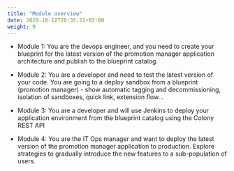 ```yaml
---
title: "Module overview"
date: 2020-10-12T20:35:51+03:00
weight: 9
---
```


* Module 1: You are the devops engineer, and you need to create your blueprint for the latest version of the promotion manager application architecture and publish to the blueprint catalog.

* Module 2: You are a developer and need to test the latest version of your code. You are going to a deploy sandbox from a blueprint (promotion manager) - show automatic tagging and decommissioning, isolation of sandboxes, quick link, extension flow…

* Module 3: You are a developer and will use Jenkins to deploy your application environment from the blueprint catalog using the Colony REST API

* Module 4: You are the IT Ops manager and want to deploy the latest version of the promotion manager application to production. Explore strategies to gradually introduce the new features to a sub-population of users.